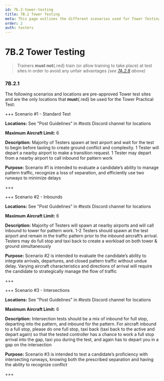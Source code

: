 ```yaml
---
id: 7b.2-tower-testing
title: 7B.2 Tower Testing
meta: This page outlines the different scenarios used for Tower Testing.
order: 2
auth: testers
---
```


# 7B.2 Tower Testing 



> Trainers **must not**{.red} train (or allow training to take place) at test sites in order to avoid any unfair advantages *(see [7A.2.8](/guide/atc-manual/7a.-trainers/7a.2-training-structure#7a.2.8) above)*



### 7B.2.1

The following scenarios and locations are pre-approved Tower test sites and are the only locations that **must**{.red} be used for the Tower Practical Test:



+++ Scenario #1 - Standard Test

**Locations:** See "Post Guidelines" in *#tests* Discord channel for locations

**Maximum Aircraft Limit:** 6

**Description:** Majority of Testers spawn at test airport and wait for the test to begin before taxiing to create ground conflict and complexity. 1 Tester will depart a nearby airport to make a transition request. 1 Tester may depart from a nearby airport to call inbound for pattern work

**Purpose:** Scenario #1 is intended to evaluate a candidate’s ability to manage pattern traffic, recognize a loss of separation, and efficiently use two runways to minimize delays

+++



+++ Scenario #2 - Inbounds

**Locations:** See "Post Guidelines" in *#tests* Discord channel for locations

**Maximum Aircraft Limit:** 6 

**Description:** Majority of Testers will spawn at nearby airports and will call inbound to tower for pattern work. 1-2 Testers should spawn at the test airport and remain in the traffic pattern prior to the inbound aircraft’s arrival. Testers may do full stop and taxi back to create a workload on both tower & ground simultaneously

**Purpose:** Scenario #2 is intended to evaluate the candidate’s ability to integrate arrivals, departures, and closed pattern traffic without undue delay. Varying aircraft characteristics and directions of arrival will require the candidate to strategically manage the flow of traffic

+++



+++ Scenario #3 - Intersections

**Locations:** See "Post Guidelines" in *#tests* Discord channel for locations

**Maximum Aircraft Limit:** 6

**Description:** Intersection tests should be a mix of inbound for full stop, departing into the pattern,  and inbound for the pattern. For aircraft inbound to a full stop, please do one full stop, taxi back (taxi back to the active and depart again) so that the tested controller has a chance to work a full stop arrival into the gap, taxi you during the test, and again has to depart you in a gap on the intersection

**Purpose:** Scenario #3 is intended to test a candidate’s proficiency with intersecting runways, knowing both the prescribed separation and having the ability to recognize conflict

+++

